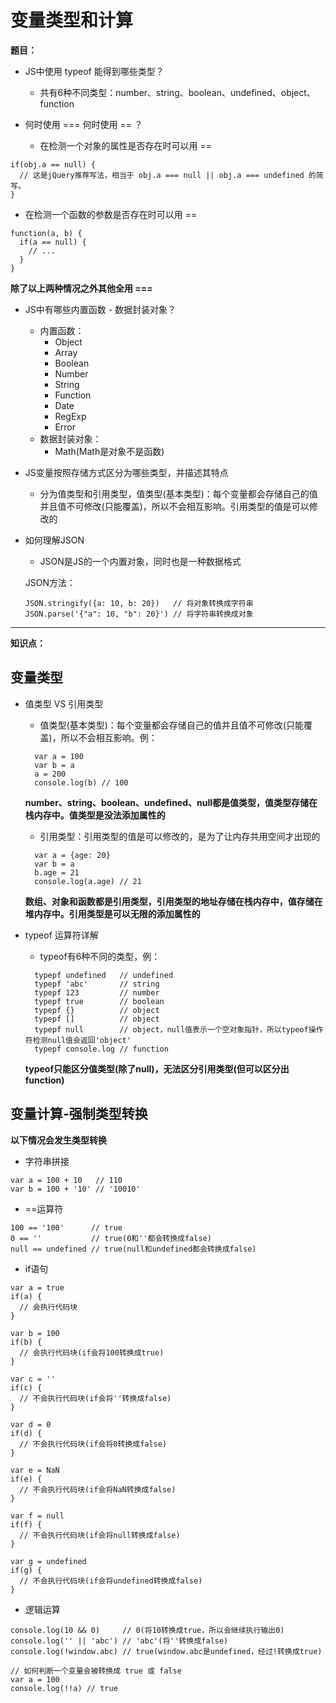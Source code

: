 # 变量类型和计算

**题目：**

- JS中使用 typeof 能得到哪些类型？
   - 共有6种不同类型：number、string、boolean、undefined、object、function

- 何时使用 === 何时使用 == ？
   - 在检测一个对象的属性是否存在时可以用 ==
```
if(obj.a == null) {
  // 这是jQuery推荐写法，相当于 obj.a === null || obj.a === undefined 的简写。
}
```
   - 在检测一个函数的参数是否存在时可以用 ==
```
function(a, b) {
  if(a == null) {
    // ...
  }
}
```
**除了以上两种情况之外其他全用 ===**

- JS中有哪些内置函数 - 数据封装对象？
   - 内置函数：
      - Object
      - Array
      - Boolean
      - Number
      - String
      - Function
      - Date
      - RegExp
      - Error
   - 数据封装对象：
      - Math(Math是对象不是函数)

- JS变量按照存储方式区分为哪些类型，并描述其特点
   - 分为值类型和引用类型，值类型(基本类型)：每个变量都会存储自己的值并且值不可修改(只能覆盖)，所以不会相互影响。引用类型的值是可以修改的

- 如何理解JSON
   - JSON是JS的一个内置对象，同时也是一种数据格式

   JSON方法：

   ```
  JSON.stringify({a: 10, b: 20})   // 将对象转换成字符串
  JSON.parse('{"a": 10, "b": 20}') // 将字符串转换成对象
   ```

---

**知识点：**

## 变量类型
   - 值类型 VS 引用类型      
      - 值类型(基本类型)：每个变量都会存储自己的值并且值不可修改(只能覆盖)，所以不会相互影响。例：

      ```
        var a = 100
        var b = a
        a = 200
        console.log(b) // 100
      ```
        **number、string、boolean、undefined、null都是值类型，值类型存储在栈内存中。值类型是没法添加属性的**

      - 引用类型：引用类型的值是可以修改的，是为了让内存共用空间才出现的

      ```
        var a = {age: 20}
        var b = a
        b.age = 21
        console.log(a.age) // 21
      ```
        **数组、对象和函数都是引用类型，引用类型的地址存储在栈内存中，值存储在堆内存中。引用类型是可以无限的添加属性的**

   - typeof 运算符详解
      - typeof有6种不同的类型，例：
      ```
        typepf undefined   // undefined
        typepf 'abc'       // string
        typepf 123         // number
        typepf true        // boolean
        typepf {}          // object
        typepf []          // object
        typepf null        // object，null值表示一个空对象指针，所以typeof操作符检测null值会返回'object'
        typepf console.log // function
      ```
      **typeof只能区分值类型(除了null)，无法区分引用类型(但可以区分出function)**

## 变量计算-强制类型转换
   **以下情况会发生类型转换**

   - 字符串拼接

   ```
   var a = 100 + 10   // 110
   var b = 100 + '10' // '10010'
   ```

   - ==运算符

  ```
  100 == '100'      // true
  0 == ''           // true(0和''都会转换成false)
  null == undefined // true(null和undefined都会转换成false)
  ```

   - if语句

   ```
   var a = true
   if(a) {
     // 会执行代码块
   }

   var b = 100
   if(b) {
     // 会执行代码块(if会将100转换成true)
   }

   var c = ''
   if(c) {
     // 不会执行代码块(if会将''转换成false)
   }

   var d = 0
   if(d) {
     // 不会执行代码块(if会将0转换成false)
   }

   var e = NaN
   if(e) {
     // 不会执行代码块(if会将NaN转换成false)
   }

   var f = null
   if(f) {
     // 不会执行代码块(if会将null转换成false)
   }

   var g = undefined
   if(g) {
     // 不会执行代码块(if会将undefined转换成false)
   }
   ```

   - 逻辑运算

   ```
   console.log(10 && 0)     // 0(将10转换成true，所以会继续执行输出0)
   console.log('' || 'abc') // 'abc'(将''转换成false)
   console.log(!window.abc) // true(window.abc是undefined，经过!转换成true)
   ```

  ```
  // 如何判断一个变量会被转换成 true 或 false
  var a = 100
  console.log(!!a) // true
  ```